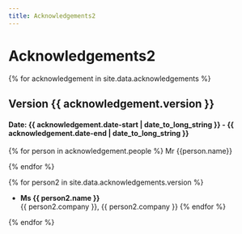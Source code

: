 ```yaml
---
title: Acknowledgements2
---
```

# Acknowledgements2

{% for acknowledgement in site.data.acknowledgements %}
## Version {{ acknowledgement.version }}
#### Date: {{ acknowledgement.date-start | date_to_long_string }} - {{ acknowledgement.date-end | date_to_long_string }}

  {% for person in acknowledgement.people %}
Mr {{person.name}}</p>
  {% endfor %}

  {% for person2 in site.data.acknowledgements.version %}
- <strong>Ms {{ person2.name }}</strong>  
  {{ person2.company }}, {{ person2.company }}
  {% endfor %}

{% endfor %}
